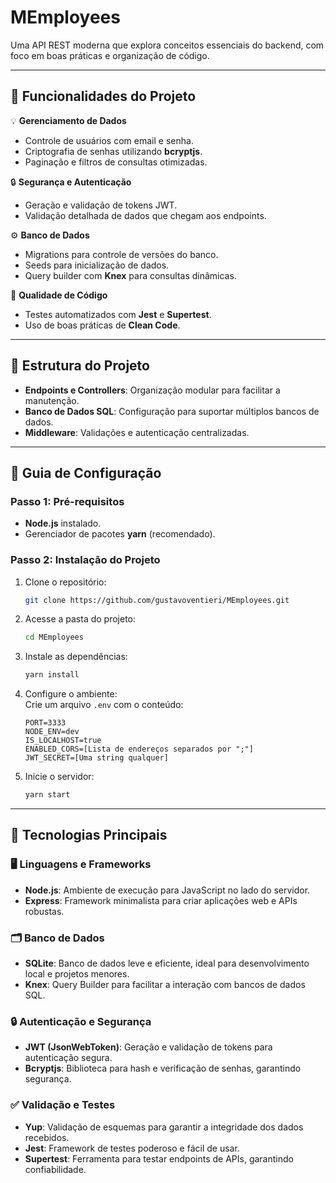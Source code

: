 # **MEmployees**  

Uma API REST moderna que explora conceitos essenciais do backend, com foco em boas práticas e organização de código.  

---

## **📌 Funcionalidades do Projeto**  

💡 **Gerenciamento de Dados**  
- Controle de usuários com email e senha.  
- Criptografia de senhas utilizando **bcryptjs**.  
- Paginação e filtros de consultas otimizadas.  

🔒 **Segurança e Autenticação**  
- Geração e validação de tokens JWT.  
- Validação detalhada de dados que chegam aos endpoints.  

⚙️ **Banco de Dados**  
- Migrations para controle de versões do banco.  
- Seeds para inicialização de dados.  
- Query builder com **Knex** para consultas dinâmicas.  

🧪 **Qualidade de Código**  
- Testes automatizados com **Jest** e **Supertest**.  
- Uso de boas práticas de **Clean Code**.  

---

## **📂 Estrutura do Projeto**  

- **Endpoints e Controllers**: Organização modular para facilitar a manutenção.  
- **Banco de Dados SQL**: Configuração para suportar múltiplos bancos de dados.  
- **Middleware**: Validações e autenticação centralizadas.
  
---

## **🚀 Guia de Configuração**  

### **Passo 1: Pré-requisitos**  
- **Node.js** instalado.  
- Gerenciador de pacotes **yarn** (recomendado).  

### **Passo 2: Instalação do Projeto**  

1. Clone o repositório:  
   ```bash
   git clone https://github.com/gustavoventieri/MEmployees.git
   ```  

2. Acesse a pasta do projeto:  
   ```bash
   cd MEmployees
   ```  

3. Instale as dependências:  
   ```bash
   yarn install
   ```  

4. Configure o ambiente:  
   Crie um arquivo `.env` com o conteúdo:  
   ```env
   PORT=3333
   NODE_ENV=dev
   IS_LOCALHOST=true
   ENABLED_CORS=[Lista de endereços separados por ";"]
   JWT_SECRET=[Uma string qualquer]
   ```  

5. Inicie o servidor:  
   ```bash
   yarn start
   ```  

---

## **🔧 Tecnologias Principais**  

### **🖥️ Linguagens e Frameworks**  
- **Node.js**: Ambiente de execução para JavaScript no lado do servidor.  
- **Express**: Framework minimalista para criar aplicações web e APIs robustas.  

### **🗂️ Banco de Dados**  
- **SQLite**: Banco de dados leve e eficiente, ideal para desenvolvimento local e projetos menores.  
- **Knex**: Query Builder para facilitar a interação com bancos de dados SQL.  

### **🔒 Autenticação e Segurança**  
- **JWT (JsonWebToken)**: Geração e validação de tokens para autenticação segura.  
- **Bcryptjs**: Biblioteca para hash e verificação de senhas, garantindo segurança.  

### **✅ Validação e Testes**  
- **Yup**: Validação de esquemas para garantir a integridade dos dados recebidos.  
- **Jest**: Framework de testes poderoso e fácil de usar.  
- **Supertest**: Ferramenta para testar endpoints de APIs, garantindo confiabilidade.  

